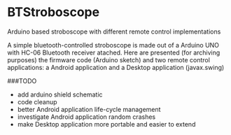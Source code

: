 # BTStroboscope
Arduino based stroboscope with different remote control implementations

A simple bluetooth-controlled stroboscope is made out of a Arduino UNO with HC-06 Bluetooth receiver atached. Here are presented (for archiving purposes) the firmware code (Arduino sketch) and two remote control applications: a Android application and a Desktop application (javax.swing)

###TODO
* add arduino shield schematic
* code cleanup
* better Android application life-cycle management
* investigate Android application random crashes
* make Desktop application more portable and easier to extend
